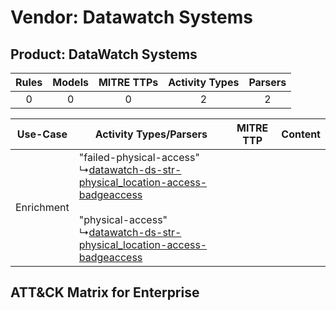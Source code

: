 Vendor: Datawatch Systems
=========================
Product: DataWatch Systems
--------------------------
| Rules | Models | MITRE TTPs | Activity Types | Parsers |
|:-----:|:------:|:----------:|:--------------:|:-------:|
|   0   |   0    |     0      |       2        |    2    |

|  Use-Case  | Activity Types/Parsers    | MITRE TTP | Content    |
|:----------:| ---- | --------- | ---- |
| Enrichment |  "failed-physical-access"<br> ↳[datawatch-ds-str-physical_location-access-badgeaccess](Ps/pC_datawatchdsstrphysical_locationaccessbadgeaccess.md)<br><br> "physical-access"<br> ↳[datawatch-ds-str-physical_location-access-badgeaccess](Ps/pC_datawatchdsstrphysical_locationaccessbadgeaccess.md)<br> |    | [](RM/r_m_datawatch_systems_datawatch_systems_Enrichment.md) |

ATT&CK Matrix for Enterprise
----------------------------
